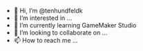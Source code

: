 - 👋 Hi, I’m @tenhundfeldk
- 👀 I’m interested in ...
- 🌱 I’m currently learning GameMaker Studio
- 💞️ I’m looking to collaborate on ...
- 📫 How to reach me ...

<!---
tenhundfeldk/tenhundfeldk is a ✨ special ✨ repository because its `README.md` (this file) appears on your GitHub profile.
You can click the Preview link to take a look at your changes.
--->
